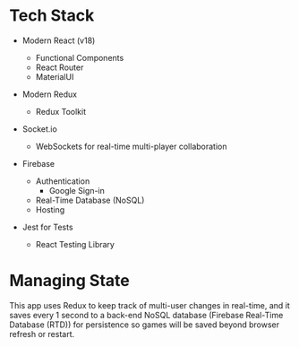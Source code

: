 # Tech Stack

* Modern React (v18)
  * Functional Components
  * React Router
  * MaterialUI 
* Modern Redux
  * Redux Toolkit
* Socket.io
  * WebSockets for real-time multi-player collaboration
* Firebase 
  * Authentication
    * Google Sign-in
  * Real-Time Database (NoSQL)
  * Hosting

* Jest for Tests
  * React Testing Library


# Managing State

This app uses Redux to keep track of multi-user changes in real-time, and it saves every 1 second to a back-end NoSQL database (Firebase Real-Time Database (RTD)) for persistence so games will be saved beyond browser refresh or restart. 